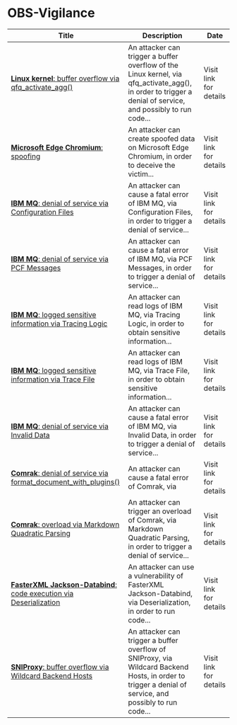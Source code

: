 

# OBS-Vigilance

 |Title|Description|Date|
 |---|---|---|
 |[<a href="https://vigilance.fr/vulnerability/Linux-kernel-buffer-overflow-via-qfq-activate-agg-41160" class="noirorange"><b>Linux kernel</b>: buffer overflow via qfq_activate_agg()</a>](https://vigilance.fr/vulnerability/Linux-kernel-buffer-overflow-via-qfq-activate-agg-41160)|An attacker can trigger a buffer overflow of the Linux kernel, via qfq_activate_agg(), in order to trigger a denial of service, and possibly to run code...|Visit link for details|
 |[<a href="https://vigilance.fr/vulnerability/Microsoft-Edge-Chromium-spoofing-41159" class="noirorange"><b>Microsoft Edge Chromium</b>: spoofing</a>](https://vigilance.fr/vulnerability/Microsoft-Edge-Chromium-spoofing-41159)|An attacker can create spoofed data on Microsoft Edge Chromium, in order to deceive the victim...|Visit link for details|
 |[<a href="https://vigilance.fr/vulnerability/IBM-MQ-denial-of-service-via-Configuration-Files-41158" class="noirorange"><b>IBM MQ</b>: denial of service via Configuration Files</a>](https://vigilance.fr/vulnerability/IBM-MQ-denial-of-service-via-Configuration-Files-41158)|An attacker can cause a fatal error of IBM MQ, via Configuration Files, in order to trigger a denial of service...|Visit link for details|
 |[<a href="https://vigilance.fr/vulnerability/IBM-MQ-denial-of-service-via-PCF-Messages-41157" class="noirorange"><b>IBM MQ</b>: denial of service via PCF Messages</a>](https://vigilance.fr/vulnerability/IBM-MQ-denial-of-service-via-PCF-Messages-41157)|An attacker can cause a fatal error of IBM MQ, via PCF Messages, in order to trigger a denial of service...|Visit link for details|
 |[<a href="https://vigilance.fr/vulnerability/IBM-MQ-logged-sensitive-information-via-Tracing-Logic-41156" class="noirorange"><b>IBM MQ</b>: logged sensitive information via Tracing Logic</a>](https://vigilance.fr/vulnerability/IBM-MQ-logged-sensitive-information-via-Tracing-Logic-41156)|An attacker can read logs of IBM MQ, via Tracing Logic, in order to obtain sensitive information...|Visit link for details|
 |[<a href="https://vigilance.fr/vulnerability/IBM-MQ-logged-sensitive-information-via-Trace-File-41155" class="noirorange"><b>IBM MQ</b>: logged sensitive information via Trace File</a>](https://vigilance.fr/vulnerability/IBM-MQ-logged-sensitive-information-via-Trace-File-41155)|An attacker can read logs of IBM MQ, via Trace File, in order to obtain sensitive information...|Visit link for details|
 |[<a href="https://vigilance.fr/vulnerability/IBM-MQ-denial-of-service-via-Invalid-Data-41154" class="noirorange"><b>IBM MQ</b>: denial of service via Invalid Data</a>](https://vigilance.fr/vulnerability/IBM-MQ-denial-of-service-via-Invalid-Data-41154)|An attacker can cause a fatal error of IBM MQ, via Invalid Data, in order to trigger a denial of service...|Visit link for details|
 |[<a href="https://vigilance.fr/vulnerability/Comrak-denial-of-service-via-format-document-with-plugins-41153" class="noirorange"><b>Comrak</b>: denial of service via format_document_with_plugins()</a>](https://vigilance.fr/vulnerability/Comrak-denial-of-service-via-format-document-with-plugins-41153)|An attacker can cause a fatal error of Comrak, via |Visit link for details|
 |[<a href="https://vigilance.fr/vulnerability/Comrak-overload-via-Markdown-Quadratic-Parsing-41152" class="noirorange"><b>Comrak</b>: overload via Markdown Quadratic Parsing</a>](https://vigilance.fr/vulnerability/Comrak-overload-via-Markdown-Quadratic-Parsing-41152)|An attacker can trigger an overload of Comrak, via Markdown Quadratic Parsing, in order to trigger a denial of service...|Visit link for details|
 |[<a href="https://vigilance.fr/vulnerability/FasterXML-Jackson-Databind-code-execution-via-Deserialization-41151" class="noirorange"><b>FasterXML Jackson-Databind</b>: code execution via Deserialization</a>](https://vigilance.fr/vulnerability/FasterXML-Jackson-Databind-code-execution-via-Deserialization-41151)|An attacker can use a vulnerability of FasterXML Jackson-Databind, via Deserialization, in order to run code...|Visit link for details|
 |[<a href="https://vigilance.fr/vulnerability/SNIProxy-buffer-overflow-via-Wildcard-Backend-Hosts-41150" class="noirorange"><b>SNIProxy</b>: buffer overflow via Wildcard Backend Hosts</a>](https://vigilance.fr/vulnerability/SNIProxy-buffer-overflow-via-Wildcard-Backend-Hosts-41150)|An attacker can trigger a buffer overflow of SNIProxy, via Wildcard Backend Hosts, in order to trigger a denial of service, and possibly to run code...|Visit link for details|
 